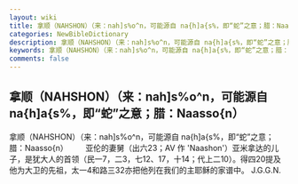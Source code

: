 ```yaml
---
layout: wiki
title: 拿顺（NAHSHON）（来：nah]s%o^n，可能源自 na{h]a{s%，即“蛇”之意；腊：Naasso{n）
categories: NewBibleDictionary
description: 拿顺（NAHSHON）（来：nah]s%o^n，可能源自 na{h]a{s%，即“蛇”之意；腊：Naasso{n）
keywords: 拿顺（NAHSHON）（来：nah]s%o^n，可能源自 na{h]a{s%，即“蛇”之意；腊：Naasso{n）
comments: false
---
```


## 拿顺（NAHSHON）（来：nah]s%o^n，可能源自 na{h]a{s%，即“蛇”之意；腊：Naasso{n）



拿顺（NAHSHON）（来：nah]s%o^n，可能源自 na{h]a{s%，即“蛇”之意；腊：Naasso{n）
　　亚伦的妻舅（出六23；AV 作 'Naashon'）亚米拿达的儿子，是犹大人的首领（民一7，二3，七12、17，十14；代上二10）。得四20提及他为大卫的先祖，太一4和路三32亦把他列在我们的主耶稣的家谱中。
J.G.G.N.




